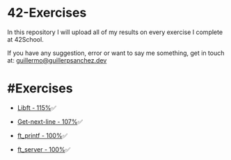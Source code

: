 # 42-Exercises

In this repository I will upload all of my results on every exercise I complete at 42School.

If you have any suggestion, error or want to say me something, get in touch at: guillermo@guillerpsanchez.dev

# \#Exercises
- [Libft - 115%](https://github.com/guillerpsanchez/42-Exercises/tree/master/Finished/libft)✅

- [Get-next-line - 107%](https://github.com/guillerpsanchez/42-Exercises/tree/master/Finished/get-next-line)✅

- [ft_printf - 100%](https://github.com/guillerpsanchez/42-Exercises/tree/master/Finished/ft_printf)✅

- [ft_server - 100%](https://github.com/guillerpsanchez/42-Exercises/tree/master/Finished/ft_server)✅